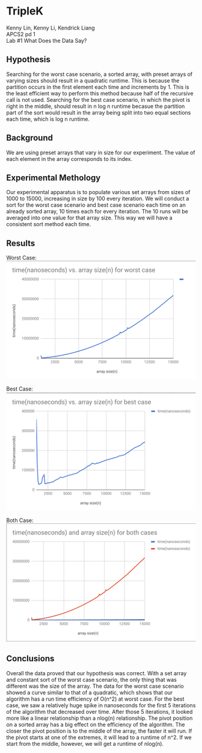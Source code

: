 # TripleK

Kenny Lin, Kenny Li, Kendrick Liang  
APCS2 pd 1  
Lab #1 What Does the Data Say?  

## Hypothesis
Searching for the worst case scenario, a sorted array, with preset arrays of varying sizes should result in a quadratic runtime. This is because the partition
occurs in the first element each time and increments by 1. This is the least efficient way to perform this method because half of the recursive call is not
used. Searching for the best case scenario, in which the pivot is right in the middle, should result in n log n runtime becasue the partition part of the sort would result in the array being split into two equal sections each time, which is log n runtime.

## Background 
We are using preset arrays that vary in size for our experiment. The value of each element in the array corresponds to its index.

## Experimental Methology
Our experimental apparatus is to populate various set arrays from sizes of 1000 to 15000, increasing in size by 100 every iteration. We will conduct a sort for the worst case scenario and best case scenario each time on an already sorted array, 10 times each for every iteration. The 10 runs will be averaged into one value for that array size. This way we will have a consistent sort method each time. 

## Results 
Worst Case:
![Worst Case](https://github.com/kennylin119/Lab01_TRIPLEK/blob/master/Worst%20case.png "Worst Case Graph")

Best Case:
![Best Case](https://github.com/kennylin119/Lab01_TRIPLEK/blob/master/best%20case.png "Best Case Graph")

Both Case:
![Both Case](https://github.com/kennylin119/Lab01_TRIPLEK/blob/master/both%20case.png "Both Case Graph")

## Conclusions 
Overall the data proved that our hypothesis was correct. With a set array and constant sort of the worst case scenario, the only thing that was different was the size of the array. The data for the worst case scenario showed a curve similar to that of a quadratic, which shows that our algorithm has a run time efficiency of O(n^2) at worst case. For the best case, we saw a relatively huge spike in nanoseconds for the first 5 iterations of the algorithm that decreased over time. After those 5 iterations, it looked more like a linear relationship than a nlog(n) relationship. The pivot position on a sorted array has a big effect on the efficiency of the algorithm. The closer the pivot position is to the middle of the array, the faster it will run. If the pivot starts at one of the extremes, it will lead to a runtime of n^2. If we start from the middle, however, we will get a runtime of nlog(n).
